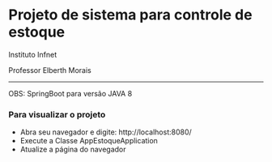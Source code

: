 # Projeto de sistema para controle de estoque

Instituto Infnet

Professor Elberth Morais

_______________________________________________

OBS: SpringBoot para versão JAVA 8

### Para visualizar o projeto

- Abra seu navegador e digite: http://localhost:8080/
- Execute a Classe AppEstoqueApplication
- Atualize a página do navegador

